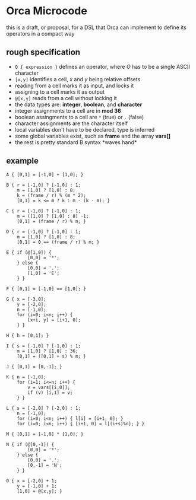 # Orca Microcode

this is a draft, or proposal, for a DSL that Orca can implement to define its operators in a compact way

## rough specification

- `O { expression }` defines an operator, where _O_ has to be a single ASCII character
- `[x,y]` identifies a cell, _x_ and _y_ being relative offsets
- reading from a cell marks it as input, and locks it
- assigning to a cell marks it as output
- `@[x,y]` reads from a cell without locking it
- the data types are: **integer**, **boolean**, and **character**
- integer assignments to a cell are in **mod 36**
- boolean assingments to a cell are `*` (true) or `.` (false)
- character assignments are the character itself
- local variables don't have to be declared, type is inferred
- some global variables exist, such as **frame** and the array **vars[]**
- the rest is pretty standard B syntax \*waves hand\*

## example

```
A { [0,1] = [-1,0] + [1,0]; }

B { r = [-1,0] ? [-1,0] : 1;
    m = [1,0] ? [1,0] : 8;
    k = (frame / r) % (m * 2);
    [0,1] = k <= m ? k : m - (k - m); }

C { r = [-1,0] ? [-1,0] : 1;
    m = ([1,0] ? [1,0] : 8) -1;
    [0,1] = (frame / r) % m; }

D { r = [-1,0] ? [-1,0] : 1;
    m = [1,0] ? [1,0] : 8;
    [0,1] = 0 == (frame / r) % m; }

E { if (@[1,0]) {
        [0,0] = '*';
    } else {
        [0,0] = '.';
        [1,0] = 'E';
    } }

F { [0,1] = [-1,0] == [1,0]; }

G { x = [-3,0];
    y = [-2,0];
    n = [-1,0];
    for (i=0; i<n; i++) {
        [x+i, y] = [i+1, 0];
    } }

H { h = [0,1]; }

I { s = [-1,0] ? [-1,0] : 1;
    m = [1,0] ? [1,0] : 36;
    [0,1] = ([0,1] + s) % m; }

J { [0,1] = [0,-1]; }

K { n = [-1,0];
    for (i=1; i<=n; i++) {
        v = vars[[i,0]];
        if (v) [i,1] = v;
    } } 

L { s = [-2,0] ? [-2,0] : 1;
    n = [-1,0];
    for (i=0; i<n; i++) { l[i] = [i+1, 0]; }
    for (i=0; i<n; i++) { [i+1, 0] = l[(i+s)%n]; } }

M { [0,1] = [-1,0] * [1,0]; }

N { if (@[0,-1]) {
        [0,0] = '*';
    } else {
        [0,0] = '.';
        [0,-1] = 'N';
    } }

O { x = [-2,0] + 1;
    y = [-1,0] + 1;
    [1,0] = @[x,y]; }

```